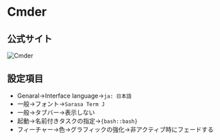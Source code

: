 # Cmder

## 公式サイト

![Cmder](https://cmder.net/)

## 設定項目

+ Genaral->Interface language->`ja: 日本語`
+ 一般->フォント->`Sarasa Term J`
+ 一般->タブバー->表示しない
+ 起動->名前付きタスクの指定->`{bash::bash}`
+ フィーチャー->色->グラフィックの強化->非アクティブ時にフェードする

